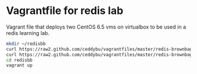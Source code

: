 # Vagrantfile for redis lab

Vagrant file that deploys two CentOS 6.5 vms on virtualbox to be used in a redis learning lab.  

```bash
mkdir ~/redisbb
curl https://raw2.github.com/ceddybu/vagrantfiles/master/redis-brownbag/Vagrantfile > ~/redisbb/Vagrantfile
curl https://raw2.github.com/ceddybu/vagrantfiles/master/redis-brownbag/labsetup.sh > ~/redisbb/labsetup.sh
cd redisbb
vagrant up
```
